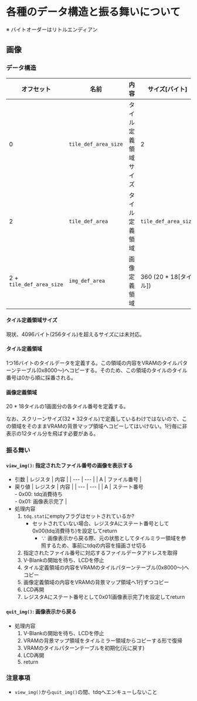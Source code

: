 # 各種のデータ構造と振る舞いについて
※ バイトオーダーはリトルエンディアン

## 画像
### データ構造
| オフセット | 名前 | 内容 | サイズ[バイト] |
| --- | --- | --- | --- |
| 0 | `tile_def_area_size` | タイル定義領域サイズ | 2 |
| 2 | `tile_def_area` | タイル定義領域 | `tile_def_area_size` |
| 2 + `tile_def_area_size` | `img_def_area` | 画像定義領域 | 360 (20 * 18[タイル]) |

#### タイル定義領域サイズ
現状、4096バイト(256タイル)を超えるサイズには未対応。

#### タイル定義領域
1つ16バイトのタイルデータを定義する。この領域の内容をVRAMのタイルパターンテーブル(0x8000〜)へコピーする。そのため、この領域のタイルのタイル番号は0から順に採番される。

#### 画像定義領域
20 * 18タイルの1画面分の各タイル番号を定義する。

なお、スクリーンサイズ(32 * 32タイル)で定義しているわけではないので、この領域をそのままVRAMの背景マップ領域へコピーしてはいけない。1行毎に非表示の12タイル分を飛ばす必要がある。

### 振る舞い
#### `view_img()`: 指定されたファイル番号の画像を表示する
- 引数
  | レジスタ | 内容 |
  | --- | --- |
  | A | ファイル番号 |
- 戻り値
  | レジスタ | 内容 |
  | --- | --- |
  | A | ステート番号<br>- 0x00: tdq消費待ち<br>- 0x01: 画像表示完了 |
- 処理内容
  1. `tdq.stat`にemptyフラグはセットされているか?
     - セットされていない場合、レジスタAにステート番号として0x00(tdq消費待ち)を設定してreturn
       - ∵ 画像表示から戻る際、元の状態としてタイルミラー領域を参照するため、事前にtdqの内容を描画させ切る
  2. 指定されたファイル番号に対応するファイルデータアドレスを取得
  3. V-Blankの開始を待ち、LCDを停止
  4. タイル定義領域の内容をVRAMのタイルパターンテーブル(0x8000〜)へコピー
  5. 画像定義領域の内容をVRAMの背景マップ領域へ1行ずつコピー
  6. LCD再開
  7. レジスタAにステート番号として0x01(画像表示完了)を設定してreturn

#### `quit_img()`: 画像表示から戻る
- 処理内容
  1. V-Blankの開始を待ち、LCDを停止
  2. VRAMの背景マップ領域をタイルミラー領域からコピーする形で復帰
  3. VRAMのタイルパターンテーブルを初期化(元に戻す)
  4. LCD再開
  5. return

### 注意事項
- `view_img()`から`quit_img()`の間、tdqへエンキューしないこと
